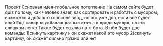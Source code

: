 Проект
Основная идея-глобальное потепление
На самом сайте будет quiz по тому, как человек знает, как сортировать и работать с мусором, возможно я добавлю голосовй ввод, но это уже доп, если всё будет окей
Ещё наверно добавлю разные статьи о вреде мусора, но это слишком легко
Также будет ссылка на тг бота. В нём будет две команды: 
1)скинуть картинку и он скажет какой это мусор 
2)скинуть картинку, он скажет сильно грязно или нет
